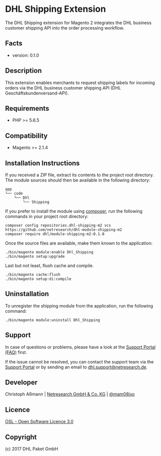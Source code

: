 DHL Shipping Extension
======================

The DHL Shipping extension for Magento 2 integrates the DHL business customer
shipping API into the order processing workflow.

Facts
-----
* version: 0.1.0

Description
-----------
This extension enables merchants to request shipping labels for incoming orders
via the DHL business customer shipping API (DHL Geschäftskundenversand-API).

Requirements
------------
* PHP >= 5.6.5

Compatibility
-------------
* Magento >= 2.1.4

Installation Instructions
-------------------------
If you received a ZIP file, extract its contents to the project root directory.
The module sources should then be available in the following directory:

    app
    └── code
        └── Dhl
            └── Shipping

If you prefer to install the module using [composer](https://getcomposer.org/),
run the following commands in your project root directory:

    composer config repositories.dhl-shipping-m2 vcs https://github.com/netresearch/dhl-module-shipping-m2
    composer require dhl/module-shipping-m2:0.1.0

Once the source files are available, make them known to the application:

    ./bin/magento module:enable Dhl_Shipping
    ./bin/magento setup:upgrade

Last but not least, flush cache and compile.

    ./bin/magento cache:flush
    ./bin/magento setup:di:compile

Uninstallation
--------------
To unregister the shipping module from the application, run the following command:

    ./bin/magento module:uninstall Dhl_Shipping

Support
-------
In case of questions or problems, please have a look at the
[Support Portal (FAQ)](http://dhl.support.netresearch.de/) first.

If the issue cannot be resolved, you can contact the support team via the
[Support Portal](http://dhl.support.netresearch.de/) or by sending an email
to <dhl.support@netresearch.de>.

Developer
---------
Christoph Aßmann | [Netresearch GmbH & Co. KG](http://www.netresearch.de/) | [@mam08ixo](https://twitter.com/mam08ixo)

Licence
-------
[OSL - Open Software Licence 3.0](http://opensource.org/licenses/osl-3.0.php)

Copyright
---------
(c) 2017 DHL Paket GmbH
